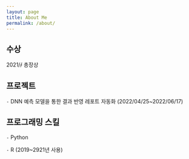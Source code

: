 ```yaml
---
layout: page
title: About Me
permalink: /about/
---
```


## 수상

2021/~~/~~ 총장상


## 프로젝트

`-` DNN 예측 모델을 통한 결과 반영 레포트 자동화 (2022/04/25~2022/06/17)


## 프로그래밍 스킬

`-` Python

`-` R (2019~2921년 사용)

